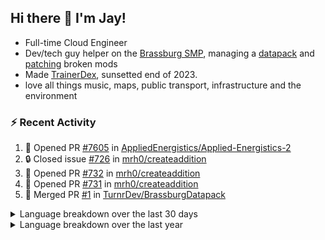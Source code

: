 ## Hi there 👋 I'm Jay!
- Full-time Cloud Engineer
- Dev/tech guy helper on the [Brassburg SMP](https://www.minecraftiplist.com/server/BrassburgACreateModServer1.19.2-26937), managing a [datapack](https://github.com/TurnrDev/BrassburgDatapack) and [patching](https://github.com/mrh0/createaddition/pull/731) broken mods
- Made [TrainerDex](https://www.github.com/TrainerDex), sunsetted end of 2023.
- love all things music, maps, public transport, infrastructure and the environment

### :zap: Recent Activity

<!--START_SECTION:activity-->
1. 💪 Opened PR [#7605](https://github.com/AppliedEnergistics/Applied-Energistics-2/pull/7605) in [AppliedEnergistics/Applied-Energistics-2](https://github.com/AppliedEnergistics/Applied-Energistics-2)
2. 🔒 Closed issue [#726](https://github.com/mrh0/createaddition/issues/726) in [mrh0/createaddition](https://github.com/mrh0/createaddition)
3. 💪 Opened PR [#732](https://github.com/mrh0/createaddition/pull/732) in [mrh0/createaddition](https://github.com/mrh0/createaddition)
4. 💪 Opened PR [#731](https://github.com/mrh0/createaddition/pull/731) in [mrh0/createaddition](https://github.com/mrh0/createaddition)
5. 🎉 Merged PR [#1](https://github.com/TurnrDev/BrassburgDatapack/pull/1) in [TurnrDev/BrassburgDatapack](https://github.com/TurnrDev/BrassburgDatapack)
<!--END_SECTION:activity-->

<details>
  <summary>Language breakdown over the last 30 days</summary>
  
  [<img src="https://wakatime.com/share/@TurnrDev/4142a9ac-7325-4d2f-a2bb-ec199b5c798c.svg" alt="A graph showing a rundown of my languages used in the past 30 days. Unforunately, I am unable to autogen alt headers for this at the moment."/>](https://wakatime.com/@TurnrDev)
</details>

<details>
  <summary>Language breakdown over the last year</summary>
  
  [<img src="https://github-readme-stats.vercel.app/api/wakatime?username=TurnrDev&layout=compact" alt="A graph showing a rundown of my languages used in the past year. Unforunately, I am unable to autogen alt headers for this at the moment." />](https://wakatime.com/@TurnrDev)
</details>
